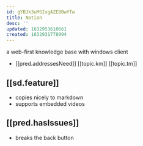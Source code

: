 ```yaml
---
id: gYBJk3uMSIxgAZEBBwfTw
title: Notion
desc: ''
updated: 1632953610661
created: 1632931778994
---
```

a web-first knowledge base with windows client

- [[pred.addressesNeed]] [[topic.km]] [[topic.tm]] 

## [[sd.feature]]

- copies nicely to markdown
- supports embedded videos 

## [[pred.hasIssues]]

- breaks the back button
  

